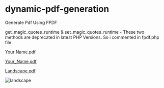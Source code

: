 # dynamic-pdf-generation

Generate Pdf Using FPDF

get_magic_quotes_runtime & set_magic_quotes_runtime - These two methods are deprecated in latest PHP Versions. So i commented in fpdf.php file

[Your Name.pdf](https://github.com/udaythammaneni/dynamic-pdf-generation/files/6526775/Your.Name.pdf)



[Your_Name.pdf](https://github.com/udaythammaneni/dynamic-pdf-generation/files/6526768/Your_Name.pdf)



[Landscape.pdf](https://github.com/udaythammaneni/dynamic-pdf-generation/files/6526811/Landscape.pdf)


![landscape](https://user-images.githubusercontent.com/31239046/119234451-9dd73480-bb4b-11eb-9228-5406178f01d1.JPG)
